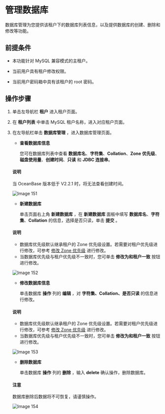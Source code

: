 # 管理数据库

数据库管理为您提供该租户下的数据库列表信息，以及提供数据库的创建、删除和修改等功能。

## 前提条件

* 本功能针对 MySQL 兼容模式的主租户。

* 当前用户具有租户修改权限。

* 当前用户密码箱中具有该租户的 root 密码。

## 操作步骤

1. 单击左导航栏 **租户** 进入租户页面。

2. 在 **租户列表** 中单击 MySQL 租户名称，进入对应租户页面。

3. 在左导航栏单击 **数据库管理** ，进入数据库管理页面。

   * **查看数据库信息**

     您可在数据库列表中查看 **数据库名**、**字符集**、**Collation**、**Zone 优先级**、**磁盘使用量**、**创建时间**、**只读** 和 **JDBC 连接串**。

   <main id="notice" type='explain'>
    <h4>说明</h4>
    <p>当 OceanBase 版本低于 V2.2.1 时，将无法查看创建时间。</p>
   </main>

     ![Image 151](https://help-static-aliyun-doc.aliyuncs.com/assets/img/zh-CN/0756189461/p429268.png)

   * **新建数据库**

     单击页面右上角 **新建数据库** ，在 **新建数据库** 面板中填写 **数据库名**、**字符集**、**Collation** 的信息，选择是否只读，单击 **提交** 。

    <main id="notice" type='explain'>
    <h4>说明</h4>
    <ul>
    <li>数据库优先级默认继承租户的 Zone 优先级设置。若需要对租户优先级进行修改，可参考 <a href="800.modify-a-zone-priority.md">修改 Zone 优先级</a> 进行修改。</li>
    <li>当数据库优先级与租户优先级不一致时，您可单击 <strong>修改为和租户一致</strong> 按钮进行修改。</li>
    </ul>
    </main>

     ![Image 152](https://obbusiness-private.oss-cn-shanghai.aliyuncs.com/doc/img/ocp/%E6%96%B0%E5%BB%BA%E6%95%B0%E6%8D%AE%E5%BA%93.png)

   * **修改数据库信息**

     单击数据库 **操作** 列的 **编辑** ，对 **字符集、Collation、是否只读** 的信息进行修改。

    <main id="notice" type='explain'>
    <h4>说明</h4>
    <ul>
    <li>数据库优先级默认继承租户的 Zone 优先级设置。若需要对租户优先级进行修改，可参考 <a href="800.modify-a-zone-priority.md">修改 Zone 优先级</a> 进行修改。</li>
    <li>当数据库优先级与租户优先级不一致时，您可单击 <strong>修改为和租户一致</strong> 按钮进行修改。</li>
    </ul>
    </main>

     ![Image 153](https://obbusiness-private.oss-cn-shanghai.aliyuncs.com/doc/img/ocp/%E7%BC%96%E8%BE%91%E6%95%B0%E6%8D%AE%E5%BA%93.png)

   * **删除数据库**

     单击数据库 **操作** 列的 **删除** ，输入 **delete** 确认操作，删除数据库。

    <main id="notice" type='notice'>
    <h4>注意</h4>
    <p>数据库删除后数据将不可恢复，请谨慎操作。</p>
    </main>

     ![Image 154](https://help-static-aliyun-doc.aliyuncs.com/assets/img/zh-CN/9656189461/p429274.png)
